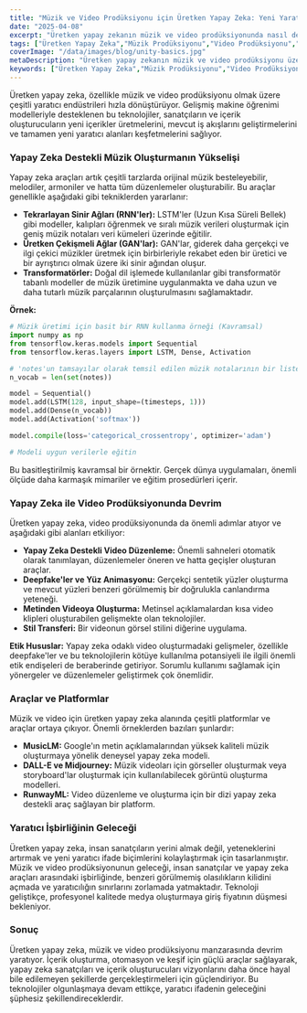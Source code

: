 ```yaml
---
title: "Müzik ve Video Prodüksiyonu için Üretken Yapay Zeka: Yeni Yaratıcı Ufukları Keşfetmek"
date: "2025-04-08"
excerpt: "Üretken yapay zekanın müzik ve video prodüksiyonunda nasıl devrim yarattığını, yaratıcılık ve yenilik için yeni yollar açtığını keşfedin. En son araçları, teknikleri ve etik hususları inceleyin."
tags: ["Üretken Yapay Zeka","Müzik Prodüksiyonu","Video Prodüksiyonu","Yapay Zeka","Yaratıcı Yapay Zeka","YZ Müzik","YZ Video"]
coverImage: "/data/images/blog/unity-basics.jpg"
metaDescription: "Üretken yapay zekanın müzik ve video prodüksiyonu üzerindeki dönüştürücü etkisini keşfedin. Yapay zeka araçları, teknikleri ve yaratıcı işbirliğinin geleceği hakkında bilgi edinin."
keywords: ["Üretken Yapay Zeka","Müzik Prodüksiyonu","Video Prodüksiyonu","YZ Müzik","YZ Video","Yaratıcı Yapay Zeka","Makine Öğrenimi","Derin Öğrenme","RNN","GAN","Transformatörler","YZ Araçları"]
---
```


Üretken yapay zeka, özellikle müzik ve video prodüksiyonu olmak üzere çeşitli yaratıcı endüstrileri hızla dönüştürüyor. Gelişmiş makine öğrenimi modelleriyle desteklenen bu teknolojiler, sanatçıların ve içerik oluşturucuların yeni içerikler üretmelerini, mevcut iş akışlarını geliştirmelerini ve tamamen yeni yaratıcı alanları keşfetmelerini sağlıyor.

### Yapay Zeka Destekli Müzik Oluşturmanın Yükselişi

Yapay zeka araçları artık çeşitli tarzlarda orijinal müzik besteleyebilir, melodiler, armoniler ve hatta tüm düzenlemeler oluşturabilir. Bu araçlar genellikle aşağıdaki gibi tekniklerden yararlanır:

*   **Tekrarlayan Sinir Ağları (RNN'ler):** LSTM'ler (Uzun Kısa Süreli Bellek) gibi modeller, kalıpları öğrenmek ve sıralı müzik verileri oluşturmak için geniş müzik notaları veri kümeleri üzerinde eğitilir.
*   **Üretken Çekişmeli Ağlar (GAN'lar):** GAN'lar, giderek daha gerçekçi ve ilgi çekici müzikler üretmek için birbirleriyle rekabet eden bir üretici ve bir ayrıştırıcı olmak üzere iki sinir ağından oluşur.
*   **Transformatörler:** Doğal dil işlemede kullanılanlar gibi transformatör tabanlı modeller de müzik üretimine uygulanmakta ve daha uzun ve daha tutarlı müzik parçalarının oluşturulmasını sağlamaktadır.

**Örnek:**

```python
# Müzik üretimi için basit bir RNN kullanma örneği (Kavramsal)
import numpy as np
from tensorflow.keras.models import Sequential
from tensorflow.keras.layers import LSTM, Dense, Activation

# 'notes'un tamsayılar olarak temsil edilen müzik notalarının bir listesi olduğunu varsayalım
n_vocab = len(set(notes))

model = Sequential()
model.add(LSTM(128, input_shape=(timesteps, 1)))
model.add(Dense(n_vocab))
model.add(Activation('softmax'))

model.compile(loss='categorical_crossentropy', optimizer='adam')

# Modeli uygun verilerle eğitin
```

Bu basitleştirilmiş kavramsal bir örnektir. Gerçek dünya uygulamaları, önemli ölçüde daha karmaşık mimariler ve eğitim prosedürleri içerir.

### Yapay Zeka ile Video Prodüksiyonunda Devrim

Üretken yapay zeka, video prodüksiyonunda da önemli adımlar atıyor ve aşağıdaki gibi alanları etkiliyor:

*   **Yapay Zeka Destekli Video Düzenleme:** Önemli sahneleri otomatik olarak tanımlayan, düzenlemeler öneren ve hatta geçişler oluşturan araçlar.
*   **Deepfake'ler ve Yüz Animasyonu:** Gerçekçi sentetik yüzler oluşturma ve mevcut yüzleri benzeri görülmemiş bir doğrulukla canlandırma yeteneği.
*   **Metinden Videoya Oluşturma:** Metinsel açıklamalardan kısa video klipleri oluşturabilen gelişmekte olan teknolojiler.
*   **Stil Transferi:** Bir videonun görsel stilini diğerine uygulama.

**Etik Hususlar:** Yapay zeka odaklı video oluşturmadaki gelişmeler, özellikle deepfake'ler ve bu teknolojilerin kötüye kullanılma potansiyeli ile ilgili önemli etik endişeleri de beraberinde getiriyor. Sorumlu kullanımı sağlamak için yönergeler ve düzenlemeler geliştirmek çok önemlidir.

### Araçlar ve Platformlar

Müzik ve video için üretken yapay zeka alanında çeşitli platformlar ve araçlar ortaya çıkıyor. Önemli örneklerden bazıları şunlardır:

*   **MusicLM:** Google'ın metin açıklamalarından yüksek kaliteli müzik oluşturmaya yönelik deneysel yapay zeka modeli.
*   **DALL-E ve Midjourney:** Müzik videoları için görseller oluşturmak veya storyboard'lar oluşturmak için kullanılabilecek görüntü oluşturma modelleri.
*   **RunwayML:** Video düzenleme ve oluşturma için bir dizi yapay zeka destekli araç sağlayan bir platform.

### Yaratıcı İşbirliğinin Geleceği

Üretken yapay zeka, insan sanatçıların yerini almak değil, yeteneklerini artırmak ve yeni yaratıcı ifade biçimlerini kolaylaştırmak için tasarlanmıştır. Müzik ve video prodüksiyonunun geleceği, insan sanatçılar ve yapay zeka araçları arasındaki işbirliğinde, benzeri görülmemiş olasılıkların kilidini açmada ve yaratıcılığın sınırlarını zorlamada yatmaktadır. Teknoloji geliştikçe, profesyonel kalitede medya oluşturmaya giriş fiyatının düşmesi bekleniyor.

### Sonuç

Üretken yapay zeka, müzik ve video prodüksiyonu manzarasında devrim yaratıyor. İçerik oluşturma, otomasyon ve keşif için güçlü araçlar sağlayarak, yapay zeka sanatçıları ve içerik oluşturucuları vizyonlarını daha önce hayal bile edilemeyen şekillerde gerçekleştirmeleri için güçlendiriyor. Bu teknolojiler olgunlaşmaya devam ettikçe, yaratıcı ifadenin geleceğini şüphesiz şekillendireceklerdir.
    
